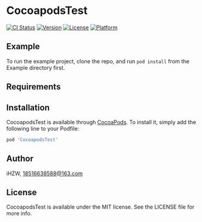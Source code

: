 # CocoapodsTest

[![CI Status](https://img.shields.io/travis/iHZW/CocoapodsTest.svg?style=flat)](https://travis-ci.org/iHZW/CocoapodsTest)
[![Version](https://img.shields.io/cocoapods/v/CocoapodsTest.svg?style=flat)](https://cocoapods.org/pods/CocoapodsTest)
[![License](https://img.shields.io/cocoapods/l/CocoapodsTest.svg?style=flat)](https://cocoapods.org/pods/CocoapodsTest)
[![Platform](https://img.shields.io/cocoapods/p/CocoapodsTest.svg?style=flat)](https://cocoapods.org/pods/CocoapodsTest)

## Example

To run the example project, clone the repo, and run `pod install` from the Example directory first.

## Requirements

## Installation

CocoapodsTest is available through [CocoaPods](https://cocoapods.org). To install
it, simply add the following line to your Podfile:

```ruby
pod 'CocoapodsTest'
```

## Author

iHZW, 18516638588@163.com

## License

CocoapodsTest is available under the MIT license. See the LICENSE file for more info.
